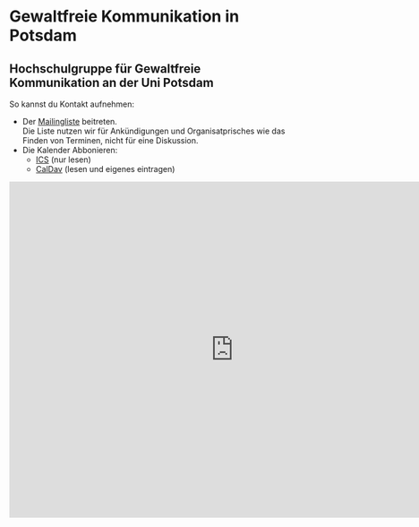 # Gewaltfreie Kommunikation in Potsdam



## Hochschulgruppe für Gewaltfreie Kommunikation an der Uni Potsdam

So kannst du Kontakt aufnehmen:

- Der [Mailingliste] beitreten.  
  Die Liste nutzen wir für Ankündigungen und Organisatprisches wie das Finden von Terminen, nicht für eine Diskussion.
- Die Kalender Abbonieren:
  - [ICS] (nur lesen)
  - [CalDav] (lesen und eigenes eintragen)

<iframe id='cv_if5' src='http://cdn.instantcal.com/cvir.html?id=cv_nav5&file=http%3A%2F%2Fcalender-merger.herokuapp.com%2Fjoin-calenders.ics%3Fhttps%3A%2F%2Fgfk.quelltext.eu%2Fkalender.ics%3D&theme=RE&ccolor=%23ffffc0&dims=1&gtype=cv_monthgrid&gcloseable=0&gnavigable=1&gperiod=month&itype=cv_simpleevent' allowTransparency=true scrolling='no' frameborder=0 height=600 width=800></iframe>

[Mailingliste]: https://lists.myhpi.de/aLAtoDGJ61CdAIkPObsoazUjAq5bTZY
[ICS]: https://gfk.quelltext.eu/kalender.ics
[CalDav]: https://gfk.quelltext.eu/kalender/
